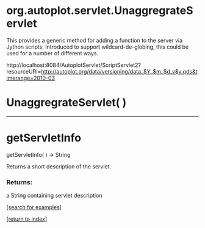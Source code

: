 # org.autoplot.servlet.UnaggregrateServlet

This provides a generic method for adding a function to the server via Jython scripts.  Introduced
 to support wildcard-de-globing, this could be used for a number of different ways.

 http://localhost:8084/AutoplotServlet/ScriptServlet2?resourceURI=http://autoplot.org/data/versioning/data_$Y_$m_$d_v$v.qds&timerange=2010-03

# UnaggregrateServlet( )


***
<a name="getServletInfo"></a>
# getServletInfo
getServletInfo(  ) &rarr; String

Returns a short description of the servlet.

### Returns:
a String containing servlet description

<a href="https://github.com/autoplot/dev/search?q=getServletInfo&unscoped_q=getServletInfo">[search for examples]</a>

<a href="https://github.com/autoplot/documentation/blob/master/javadoc/index-all.md">[return to index]</a>

